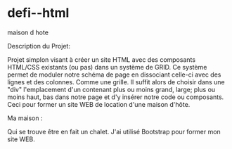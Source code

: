 # defi--html
maison d hote


Description du Projet:

Projet simplon visant à créer un site HTML avec des composants HTML/CSS existants (ou pas)
dans un système de GRID.
Ce système permet de moduler notre schéma de page en dissociant celle-ci avec des lignes et des colonnes.
Comme une grille.
Il suffit alors de choisir dans une "div" l'emplacement d'un contenant plus ou moins grand, large; plus ou moins 
haut, bas dans notre page et d'y insérer notre code ou composants.
Ceci pour former un site WEB de location d'une maison d'hôte.

Ma maison :

Qui se trouve être en fait un chalet.
J'ai utilisé Bootstrap pour former mon site WEB.

